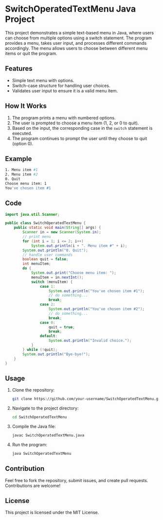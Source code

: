 # SwitchOperatedTextMenu Java Project

This project demonstrates a simple text-based menu in Java, where users can choose from multiple options using a switch statement. The program provides a menu, takes user input, and processes different commands accordingly. The menu allows users to choose between different menu items or quit the program.

## Features

- Simple text menu with options.
- Switch-case structure for handling user choices.
- Validates user input to ensure it is a valid menu item.

## How It Works

1. The program prints a menu with numbered options.
2. The user is prompted to choose a menu item (1, 2, or 0 to quit).
3. Based on the input, the corresponding case in the `switch` statement is executed.
4. The program continues to prompt the user until they choose to quit (option 0).

## Example

```bash
1. Menu item #1
2. Menu item #2
0. Quit
Choose menu item: 1
You've chosen item #1
```

## Code

```java
import java.util.Scanner;

public class SwitchOperatedTextMenu {
    public static void main(String[] args) {
        Scanner in = new Scanner(System.in);
        // print menu
        for (int i = 1; i <= 2; i++)
            System.out.println(i + ". Menu item #" + i);
        System.out.println("0. Quit");
        // handle user commands
        boolean quit = false;
        int menuItem;
        do {
            System.out.print("Choose menu item: ");
            menuItem = in.nextInt();
            switch (menuItem) {
                case 1:
                    System.out.println("You've chosen item #1");
                    // do something...
                    break;
                case 2:
                    System.out.println("You've chosen item #2");
                    // do something...
                    break;
                case 0:
                    quit = true;
                    break;
                default:
                    System.out.println("Invalid choice.");
            }
        } while (!quit);
        System.out.println("Bye-bye!");
    }
}
```

## Usage

1. Clone the repository:
   ```bash
   git clone https://github.com/your-username/SwitchOperatedTextMenu.git
   ```

2. Navigate to the project directory:
   ```bash
   cd SwitchOperatedTextMenu
   ```

3. Compile the Java file:
   ```bash
   javac SwitchOperatedTextMenu.java
   ```

4. Run the program:
   ```bash
   java SwitchOperatedTextMenu
   ```

## Contribution

Feel free to fork the repository, submit issues, and create pull requests. Contributions are welcome!

## License

This project is licensed under the MIT License.
